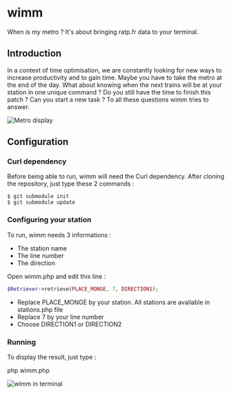 wimm
====

When is my metro ? It's about bringing ratp.fr data to your terminal.

Introduction
------------

In a context of time optimisation, we are constantly looking for new ways to
increase productivity and to gain time. Maybe you have to take the metro at the
end of the day. What about knowing when the next trains will be at your station
in one unique command ? Do you still have the time to finish this patch ? Can
you start a new task ? To all these questions wimm tries to answer.

![Metro display](http://i.imgur.com/OcsjA.jpg "Metro display in Paris")


Configuration
-------------

### Curl dependency

Before being able to run, wimm will need the Curl dependency. After cloning
the repository, just type these 2 commands :

    $ git submodule init
    $ git submodule update

### Configuring your station

To run, wimm needs 3 informations :

 - The station name
 - The line number
 - The direction

Open wimm.php and edit this line :

```php
$Retriever->retrieve(PLACE_MONGE, 7, DIRECTION1);
```

 - Replace PLACE_MONGE by your station. All stations are available in stations.php file
 - Replace 7 by your line number
 - Choose DIRECTION1 or DIRECTION2

### Running

To display the result, just type :

   php wimm.php

![wimm in terminal](http://i.imgur.com/PAiDF.png "wimm in terminal")
